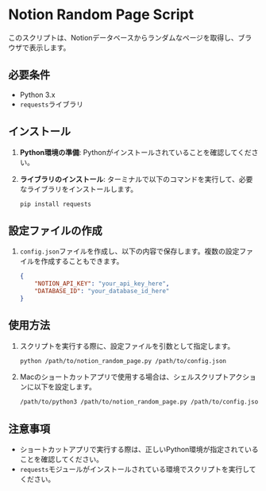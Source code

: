 # Notion Random Page Script

このスクリプトは、Notionデータベースからランダムなページを取得し、ブラウザで表示します。

## 必要条件

- Python 3.x
- `requests`ライブラリ

## インストール

1. **Python環境の準備**:
   Pythonがインストールされていることを確認してください。

2. **ライブラリのインストール**:
   ターミナルで以下のコマンドを実行して、必要なライブラリをインストールします。

   ```bash
   pip install requests
   ```

## 設定ファイルの作成

1. `config.json`ファイルを作成し、以下の内容で保存します。複数の設定ファイルを作成することもできます。

   ```json
   {
       "NOTION_API_KEY": "your_api_key_here",
       "DATABASE_ID": "your_database_id_here"
   }
   ```

## 使用方法

1. スクリプトを実行する際に、設定ファイルを引数として指定します。

   ```bash
   python /path/to/notion_random_page.py /path/to/config.json
   ```

2. Macのショートカットアプリで使用する場合は、シェルスクリプトアクションに以下を設定します。

   ```bash
   /path/to/python3 /path/to/notion_random_page.py /path/to/config.json
   ```

## 注意事項

- ショートカットアプリで実行する際は、正しいPython環境が指定されていることを確認してください。
- `requests`モジュールがインストールされている環境でスクリプトを実行してください。
